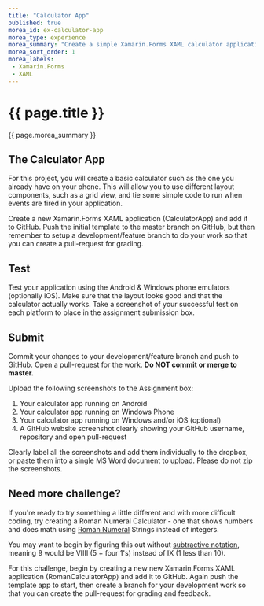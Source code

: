 ```yaml
---
title: "Calculator App"
published: true
morea_id: ex-calculator-app
morea_type: experience
morea_summary: "Create a simple Xamarin.Forms XAML calculator application."
morea_sort_order: 1
morea_labels:
 - Xamarin.Forms
 - XAML
---
```


# {{ page.title }}
{{ page.morea_summary }}

## The Calculator App
For this project, you will create a basic calculator such as the one you already have on your phone.  This will allow you to use different layout components, such as a grid view, and tie some simple code to run when events are fired in your application.

Create a new Xamarin.Forms XAML application (CalculatorApp) and add it to GitHub.  Push the initial template to the master branch on GitHub, but then remember to setup a development/feature branch to do your work so that you can create a pull-request for grading.


## Test
Test your application using the Android & Windows phone emulators (optionally iOS).  Make sure that the layout looks good and that the calculator actually works.  Take a screenshot of your successful test on each platform to place in the assignment submission box.  


## Submit
Commit your changes to your development/feature branch and push to GitHub. Open a pull-request for the work. __Do NOT commit or merge to master.__

Upload the following screenshots to the Assignment box:

1. Your calculator app running on Android
2. Your calculator app running on Windows Phone
3. Your calculator app running on Windows and/or iOS (optional)
4. A GitHub website screenshot clearly showing your GitHub username, repository and open pull-request

Clearly label all the screenshots and add them individually to the dropbox, or paste them into a single MS Word document to upload.   Please do not zip the screenshots.

## Need more challenge?
If you're ready to try something a little different and with more difficult coding, try creating a Roman Numeral Calculator - one that shows numbers and does math using [Roman Numeral](https://en.wikipedia.org/wiki/Roman_numerals) Strings instead of integers.  

You may want to begin by figuring this out without [subtractive notation](https://en.wikipedia.org/wiki/Subtractive_notation), meaning 9 would be VIIII (5 + four 1's) instead of IX (1 less than 10).

For this challenge, begin by creating a new new Xamarin.Forms XAML application (RomanCalculatorApp) and add it to GitHub. Again push the template app to start, then create a branch for your development work so that you can create the pull-request for grading and feedback.
